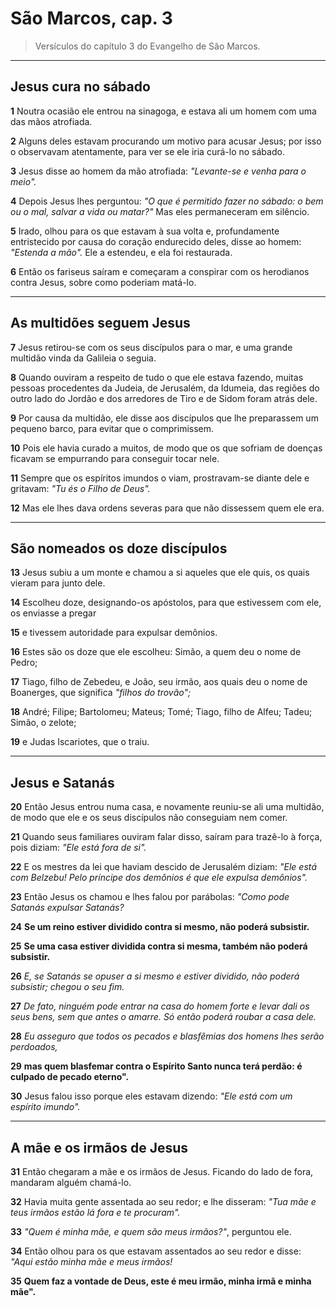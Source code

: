 # São Marcos, cap. 3

> Versículos do capítulo 3 do Evangelho de São Marcos.

---
## Jesus cura no sábado

**1** Noutra ocasião ele entrou na sinagoga, e estava ali um homem com uma das mãos atrofiada.  

**2** Alguns deles estavam procurando um motivo para acusar Jesus; por isso o observavam atentamente, para ver se ele iria curá-lo no sábado.  

**3** Jesus disse ao homem da mão atrofiada: *"Levante-se e venha para o meio".*  

**4** Depois Jesus lhes perguntou: *"O que é permitido fazer no sábado: o bem ou o mal, salvar a vida ou matar?"* Mas eles permaneceram em silêncio.  

**5** Irado, olhou para os que estavam à sua volta e, profundamente entristecido por causa do coração endurecido deles, disse ao homem: *"Estenda a mão".* Ele a estendeu, e ela foi restaurada.  

**6** Então os fariseus saíram e começaram a conspirar com os herodianos contra Jesus, sobre como poderiam matá-lo.  

---
## As multidões seguem Jesus

**7** Jesus retirou-se com os seus discípulos para o mar, e uma grande multidão vinda da Galileia o seguia.  

**8** Quando ouviram a respeito de tudo o que ele estava fazendo, muitas pessoas procedentes da Judeia, de Jerusalém, da Idumeia, das regiões do outro lado do Jordão e dos arredores de Tiro e de Sidom foram atrás dele.  

**9** Por causa da multidão, ele disse aos discípulos que lhe preparassem um pequeno barco, para evitar que o comprimissem.  

**10** Pois ele havia curado a muitos, de modo que os que sofriam de doenças ficavam se empurrando para conseguir tocar nele.  

**11** Sempre que os espíritos imundos o viam, prostravam-se diante dele e gritavam: *"Tu és o Filho de Deus".*  

**12** Mas ele lhes dava ordens severas para que não dissessem quem ele era.  

---
## São nomeados os doze discípulos

**13** Jesus subiu a um monte e chamou a si aqueles que ele quis, os quais vieram para junto dele.  

**14** Escolheu doze, designando-os apóstolos, para que estivessem com ele, os enviasse a pregar  

**15** e tivessem autoridade para expulsar demônios.  

**16** Estes são os doze que ele escolheu: Simão, a quem deu o nome de Pedro;  

**17** Tiago, filho de Zebedeu, e João, seu irmão, aos quais deu o nome de Boanerges, que significa *"filhos do trovão";*  

**18** André; Filipe; Bartolomeu; Mateus; Tomé; Tiago, filho de Alfeu; Tadeu; Simão, o zelote;  

**19** e Judas Iscariotes, que o traiu.  

---
## Jesus e Satanás

**20** Então Jesus entrou numa casa, e novamente reuniu-se ali uma multidão, de modo que ele e os seus discípulos não conseguiam nem comer.  

**21** Quando seus familiares ouviram falar disso, saíram para trazê-lo à força, pois diziam: *"Ele está fora de si".*  

**22** E os mestres da lei que haviam descido de Jerusalém diziam: *"Ele está com Belzebu! Pelo príncipe dos demônios é que ele expulsa demônios".*  

**23** Então Jesus os chamou e lhes falou por parábolas: *"Como pode Satanás expulsar Satanás?*  

**24** **Se um reino estiver dividido contra si mesmo, não poderá subsistir.**  

**25** **Se uma casa estiver dividida contra si mesma, também não poderá subsistir.**  

**26** *E, se Satanás se opuser a si mesmo e estiver dividido, não poderá subsistir; chegou o seu fim.*  

**27** *De fato, ninguém pode entrar na casa do homem forte e levar dali os seus bens, sem que antes o amarre. Só então poderá roubar a casa dele.*  

**28** *Eu asseguro que todos os pecados e blasfêmias dos homens lhes serão perdoados,*  

**29** **mas quem blasfemar contra o Espírito Santo nunca terá perdão: é culpado de pecado eterno".**  

**30** Jesus falou isso porque eles estavam dizendo: *"Ele está com um espírito imundo".*  

---
## A mãe e os irmãos de Jesus

**31** Então chegaram a mãe e os irmãos de Jesus. Ficando do lado de fora, mandaram alguém chamá-lo.  

**32** Havia muita gente assentada ao seu redor; e lhe disseram: *"Tua mãe e teus irmãos estão lá fora e te procuram".*  

**33** *"Quem é minha mãe, e quem são meus irmãos?"*, perguntou ele.  

**34** Então olhou para os que estavam assentados ao seu redor e disse: *"Aqui estão minha mãe e meus irmãos!*  

**35** **Quem faz a vontade de Deus, este é meu irmão, minha irmã e minha mãe".**
